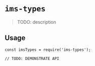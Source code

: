 # `ims-types`

> TODO: description

## Usage

```
const imsTypes = require('ims-types');

// TODO: DEMONSTRATE API
```
